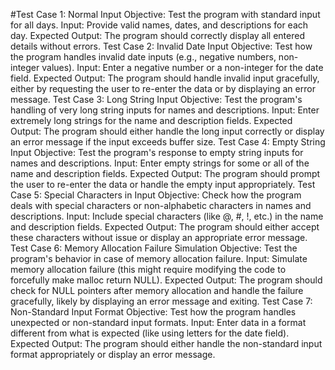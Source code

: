 #Test Case 1: Normal Input
Objective: Test the program with standard input for all days.
Input: Provide valid names, dates, and descriptions for each day.
Expected Output: The program should correctly display all entered details without errors.
Test Case 2: Invalid Date Input
Objective: Test how the program handles invalid date inputs (e.g., negative numbers, non-integer values).
Input: Enter a negative number or a non-integer for the date field.
Expected Output: The program should handle invalid input gracefully, either by requesting the user to re-enter the data or by displaying an error message.
Test Case 3: Long String Input
Objective: Test the program's handling of very long string inputs for names and descriptions.
Input: Enter extremely long strings for the name and description fields.
Expected Output: The program should either handle the long input correctly or display an error message if the input exceeds buffer size.
Test Case 4: Empty String Input
Objective: Test the program's response to empty string inputs for names and descriptions.
Input: Enter empty strings for some or all of the name and description fields.
Expected Output: The program should prompt the user to re-enter the data or handle the empty input appropriately.
Test Case 5: Special Characters in Input
Objective: Check how the program deals with special characters or non-alphabetic characters in names and descriptions.
Input: Include special characters (like @, #, !, etc.) in the name and description fields.
Expected Output: The program should either accept these characters without issue or display an appropriate error message.
Test Case 6: Memory Allocation Failure Simulation
Objective: Test the program's behavior in case of memory allocation failure.
Input: Simulate memory allocation failure (this might require modifying the code to forcefully make malloc return NULL).
Expected Output: The program should check for NULL pointers after memory allocation and handle the failure gracefully, likely by displaying an error message and exiting.
Test Case 7: Non-Standard Input Format
Objective: Test how the program handles unexpected or non-standard input formats.
Input: Enter data in a format different from what is expected (like using letters for the date field).
Expected Output: The program should either handle the non-standard input format appropriately or display an error message.
